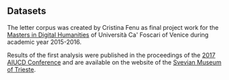 ## Datasets

The letter corpus was created by Cristina Fenu as final project work for the [Masters in Digital Humanities](https://www.unive.it/pag/9180/) of Università Ca' Foscari of Venice during academic year 2015-2016.

Results of the first analysis were published in the proceedings of the [2017 AIUCD Conference](http://amsacta.unibo.it/5885/1/AIUCD_2017_BoA.pdf) and are available on the website of the [Svevian Museum of Trieste](http://www.museosveviano.it/ar/progetto/archivio-digitale/ ).